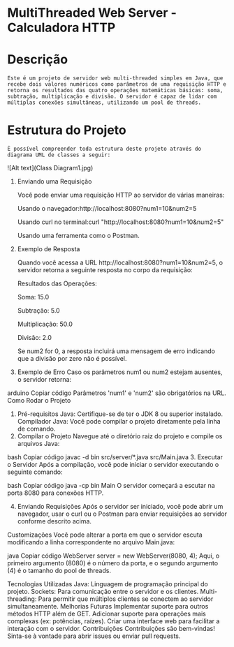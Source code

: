 
# MultiThreaded Web Server - Calculadora HTTP


# Descrição

    Este é um projeto de servidor web multi-threaded simples em Java, que recebe dois valores numéricos como parâmetros de uma requisição HTTP e retorna os resultados das quatro operações matemáticas básicas: soma, subtração, multiplicação e divisão. O servidor é capaz de lidar com múltiplas conexões simultâneas, utilizando um pool de threads.

# Estrutura do Projeto
    É possível compreender toda estrutura deste projeto através do diagrama UML de classes a seguir:

   ![Alt text](Class Diagram1.jpg)





1. Enviando uma Requisição

    Você pode enviar uma requisição HTTP ao servidor de várias maneiras:

    Usando o navegador:http://localhost:8080?num1=10&num2=5

    Usando curl no terminal:curl "http://localhost:8080?num1=10&num2=5"

    Usando uma ferramenta como o Postman.

2. Exemplo de Resposta

    Quando você acessa a URL http://localhost:8080?num1=10&num2=5, o servidor retorna a seguinte resposta no corpo da requisição:

    Resultados das Operações:

    Soma: 15.0

    Subtração: 5.0

    Multiplicação: 50.0

    Divisão: 2.0

    Se num2 for 0, a resposta incluirá uma mensagem de erro indicando que a divisão por zero não é possível.

3. Exemplo de Erro
Caso os parâmetros num1 ou num2 estejam ausentes, o servidor retorna:

arduino
Copiar código
Parâmetros 'num1' e 'num2' são obrigatórios na URL.
Como Rodar o Projeto
1. Pré-requisitos
Java: Certifique-se de ter o JDK 8 ou superior instalado.
Compilador Java: Você pode compilar o projeto diretamente pela linha de comando.
2. Compilar o Projeto
Navegue até o diretório raiz do projeto e compile os arquivos Java:

bash
Copiar código
javac -d bin src/server/*.java src/Main.java
3. Executar o Servidor
Após a compilação, você pode iniciar o servidor executando o seguinte comando:

bash
Copiar código
java -cp bin Main
O servidor começará a escutar na porta 8080 para conexões HTTP.

4. Enviando Requisições
Após o servidor ser iniciado, você pode abrir um navegador, usar o curl ou o Postman para enviar requisições ao servidor conforme descrito acima.

Customizações
Você pode alterar a porta em que o servidor escuta modificando a linha correspondente no arquivo Main.java:

java
Copiar código
WebServer server = new WebServer(8080, 4);
Aqui, o primeiro argumento (8080) é o número da porta, e o segundo argumento (4) é o tamanho do pool de threads.

Tecnologias Utilizadas
Java: Linguagem de programação principal do projeto.
Sockets: Para comunicação entre o servidor e os clientes.
Multi-threading: Para permitir que múltiplos clientes se conectem ao servidor simultaneamente.
Melhorias Futuras
Implementar suporte para outros métodos HTTP além de GET.
Adicionar suporte para operações mais complexas (ex: potências, raízes).
Criar uma interface web para facilitar a interação com o servidor.
Contribuições
Contribuições são bem-vindas! Sinta-se à vontade para abrir issues ou enviar pull requests.